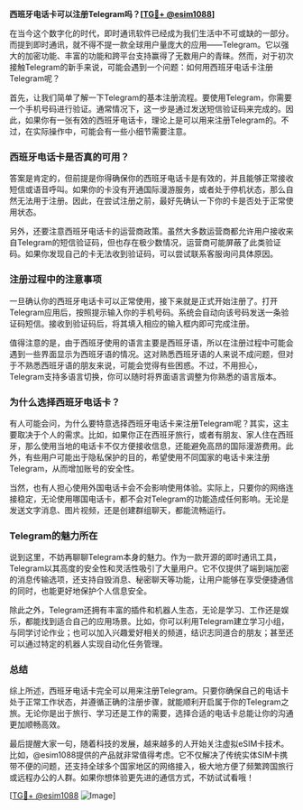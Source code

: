 **西班牙电话卡可以注册Telegram吗？[[TG💪+ @esim1088](https://t.me/s/esim1088)]**

在当今这个数字化的时代，即时通讯软件已经成为我们生活中不可或缺的一部分。而提到即时通讯，就不得不提一款全球用户量庞大的应用——Telegram。它以强大的加密功能、丰富的功能和跨平台支持赢得了无数用户的青睐。然而，对于初次接触Telegram的新手来说，可能会遇到一个问题：如何用西班牙电话卡注册Telegram呢？

首先，让我们简单了解一下Telegram的基本注册流程。要使用Telegram，你需要一个手机号码进行验证。通常情况下，这一步是通过发送短信验证码来完成的。因此，如果你有一张有效的西班牙电话卡，理论上是可以用来注册Telegram的。不过，在实际操作中，可能会有一些小细节需要注意。

### 西班牙电话卡是否真的可用？

答案是肯定的，但前提是你得确保你的西班牙电话卡是有效的，并且能够正常接收短信或语音呼叫。如果你的卡没有开通国际漫游服务，或者处于停机状态，那么自然无法用于注册。因此，在尝试注册之前，最好先确认一下你的卡是否处于正常使用状态。

另外，还要注意西班牙电话卡的运营商政策。虽然大多数运营商都允许用户接收来自Telegram的短信验证码，但也存在极少数情况，运营商可能屏蔽了此类验证码。如果你发现自己的卡无法收到验证码，可以尝试联系客服询问具体原因。

### 注册过程中的注意事项

一旦确认你的西班牙电话卡可以正常使用，接下来就是正式开始注册了。打开Telegram应用后，按照提示输入你的手机号码。系统会自动向该号码发送一条验证码短信。接收到验证码后，将其填入相应的输入框内即可完成注册。

值得注意的是，由于西班牙使用的语言主要是西班牙语，所以在注册过程中可能会遇到一些界面显示为西班牙语的情况。这对熟悉西班牙语的人来说不成问题，但对于不熟悉西班牙语的朋友来说，可能会觉得有些困惑。不过，不用担心，Telegram支持多语言切换，你可以随时将界面语言调整为你熟悉的语言版本。

### 为什么选择西班牙电话卡？

有人可能会问，为什么要特意选择西班牙电话卡来注册Telegram呢？其实，这主要取决于个人的需求。比如，如果你正在西班牙旅行，或者有朋友、家人住在西班牙，那么使用当地的电话卡不仅方便接收信息，还能避免高昂的国际漫游费用。此外，有些用户可能出于隐私保护的目的，希望使用不同国家的电话卡来注册Telegram，从而增加账号的安全性。

当然，也有人担心使用外国电话卡会不会影响使用体验。实际上，只要你的网络连接稳定，无论使用哪国电话卡，都不会对Telegram的功能造成任何影响。无论是发送文字消息、图片视频，还是创建群组聊天，都能流畅运行。

### Telegram的魅力所在

说到这里，不妨再聊聊Telegram本身的魅力。作为一款开源的即时通讯工具，Telegram以其高度的安全性和灵活性吸引了大量用户。它不仅提供了端到端加密的消息传输选项，还支持自毁消息、秘密聊天等功能，让用户能够在享受便捷通信的同时，也能更好地保护个人信息安全。

除此之外，Telegram还拥有丰富的插件和机器人生态，无论是学习、工作还是娱乐，都能找到适合自己的应用场景。比如，你可以利用Telegram建立学习小组，与同学讨论作业；也可以加入兴趣爱好相关的频道，结识志同道合的朋友；甚至还可以通过特定的机器人实现自动化任务管理。

### 总结

综上所述，西班牙电话卡完全可以用来注册Telegram。只要你确保自己的电话卡处于正常工作状态，并遵循正确的注册步骤，就能顺利开启属于你的Telegram之旅。无论你是出于旅行、学习还是工作的需要，选择合适的电话卡总能让你的沟通更加顺畅高效。

最后提醒大家一句，随着科技的发展，越来越多的人开始关注虚拟eSIM卡技术。比如，@esim1088提供的产品就非常值得考虑。它不仅解决了传统实体SIM卡携带不便的问题，还支持全球多个国家地区的网络接入，极大地方便了频繁跨国旅行或远程办公的人群。如果你想体验更先进的通信方式，不妨试试看哦！

[[TG💪+ @esim1088](https://t.me/s/esim1088) ![Image](https://i.postimg.cc/4NQfJmqS/Snipaste-2025-05-13-00-14-12.png)]